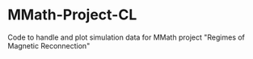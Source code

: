 # MMath-Project-CL
Code to handle and plot simulation data for MMath project "Regimes of Magnetic Reconnection"

